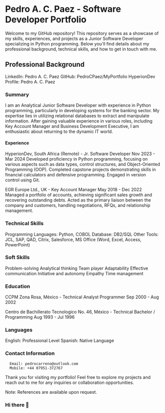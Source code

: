 # Pedro A. C. Paez - Software Developer Portfolio

Welcome to my GitHub repository! This repository serves as a showcase of my skills, experiences, and projects as a Junior Software Developer specializing in Python programming. Below you'll find details about my professional background, technical skills, and how to get in touch with me.

## Professional Background

LinkedIn: Pedro A. C. Paez
GitHub: PedroCPaez/MyPortfolio
HyperionDev Profile: Pedro A. C. Paez

### Summary

I am an Analytical Junior Software Developer with experience in Python programming, particularly in developing systems for the banking sector. My expertise lies in utilizing relational databases to extract and manipulate information. After gaining valuable experience in various roles, including Key Account Manager and Business Development Executive, I am enthusiastic about returning to the dynamic IT world.

#### Experience

HyperionDev, South Africa (Remote) - Jr. Software Developer
Nov 2023 - Mar 2024
Developed proficiency in Python programming, focusing on various aspects such as data types, control structures, and Object-Oriented Programming (OOP).
Completed capstone projects demonstrating skills in financial calculators and defensive programming.
Engaged in version control using Git.

EGR Europe Ltd., UK - Key Account Manager
May 2018 - Dec 2022
Managed a portfolio of accounts, achieving significant sales growth and recovering outstanding debts.
Acted as the primary liaison between the company and customers, handling negotiations, RFQs, and relationship management.

### Technical Skills

Programming Languages: Python, COBOL
Database: DB2/SQL
Other Tools: JCL, SAP, QAD, Citrix, Salesforce, MS Office (Word, Excel, Access, PowerPoint)

### Soft Skills

Problem-solving
Analytical thinking
Team player
Adaptability
Effective communication
Initiative and autonomy
Empathy
Time management

### Education

CCPM Zona Rosa, México - Technical Analyst Programmer
Sep 2000 - Aug 2002

Centro de Bachillerato Tecnologico No. 46, México - Technical Bachelor / Programming
Aug 1993 - Jul 1996

### Languages

English: Professional Level
Spanish: Native Language

### Contact Information

      Email: pedrocarreno@outlook.com
      Mobile: +44 07951-372767

Thank you for visiting my portfolio! Feel free to explore my projects and reach out to me for any inquiries or collaboration opportunities.

Note: References are available upon request.

### Hi there 👋

<!--
**PedroCPaez/PedroCPaez** is a ✨ _special_ ✨ repository because its `README.md` (this file) appears on your GitHub profile.

Here are some ideas to get you started:

- 🔭 I’m currently working on ...
- 🌱 I’m currently learning ...
- 👯 I’m looking to collaborate on ...
- 🤔 I’m looking for help with ...
- 💬 Ask me about ...
- 📫 How to reach me: 
      Email: pedrocarreno@outlook.com
      Mobile: +44 07951-372767
- 😄 Pronouns: ...
- ⚡ Fun fact: ...
-->

